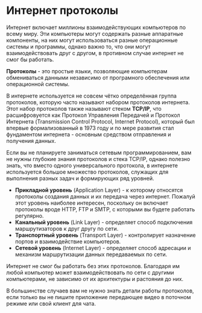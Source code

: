 # Интернет протоколы

Интернет включает миллионы взаимодействующих компьютеров по всему миру. Эти компьютеры могут содержать разные аппаратные компоненты, на них могут использоваться разные операционные системы и программы, однако важно то, что они могут взаимодействовать друг с другом, в противном случае интернет не смог бы работать.

**Протоколы** - это простые языки, позволяющие компьютерам обмениваться данными независимо от програмного обеспечения или операционной системы.

В интернете используется не совсем чётко определённая группа протоколов, которую часто называют набором протоколов интернета. Этот набор протоколов также называют стеком **TCP/IP**, что расшифровуется как Протокол Управления Передачей и Протокол Интернета (Transmission Control Protocol, Internet Protocol), который был впервые формализованный в 1973 году и по мере развития стал фундаментом интернета - основным средством отправления и получения данных.

Если вы не планируете заниматься сетевым программированием, вам не нужны глубокие знания протоколов и стека TCP/IP, однако полезно знать, что вместо одного универсального протокола, в интернете используется большое множество протоколов, служащих для выполнения разных задач и формирующих ряд уровней.

* **Прикладной уровень** (Application Layer) - к которому относятся протоколы создания данных и их передача через интернет. Пожалуй этот уровень наиболее интересен, поскольку он включает протоколы вроде HTTP, FTP и SMTP, с которыми вы будете работать регулярно.
* **Канальный уровень** (Link Layer) - определяет способ подключения маршрутизаторов к друг другу по сети.
* **Транспортный уровень** (Transport Layer) - контролирует назначение портов и взаимодействие компьютеров.
* **Сетевой уровень** (Internet Layer) - определяет способ адресации и механизм маршрутизации данных передаваемых по сети.

Интернет не смог бы работать без этих протоколов. Благодаря им любой компьютер может взаимодействовать по сети с другими компьютерами, не зависимо от их архитектуры и растояния до них.

В большинстве случаев вам не нужно знать детали работы протоколов, если только вы не пишите приложение передающее видео в поточном режиме или свой клиент для чата.